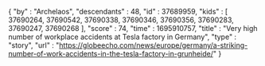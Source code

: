 {
  "by" : "Archelaos",
  "descendants" : 48,
  "id" : 37689959,
  "kids" : [ 37690264, 37690542, 37690338, 37690346, 37690356, 37690283, 37690247, 37690268 ],
  "score" : 74,
  "time" : 1695910757,
  "title" : "Very high number of workplace accidents at Tesla factory in Germany",
  "type" : "story",
  "url" : "https://globeecho.com/news/europe/germany/a-striking-number-of-work-accidents-in-the-tesla-factory-in-grunheide/"
}
